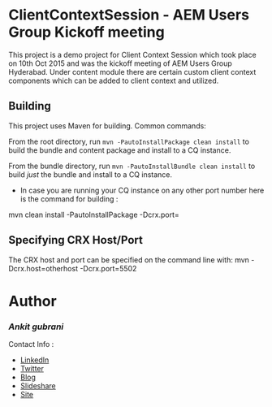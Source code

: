 # ClientContextSession -  AEM Users Group Kickoff meeting

This project is a demo project for Client Context Session which took place on 10th Oct 2015 and was the kickoff meeting
of AEM Users Group Hyderabad. Under content module there are certain custom client context components which can be added
to client context and utilized.


Building
--------

This project uses Maven for building. Common commands:

From the root directory, run ``mvn -PautoInstallPackage clean install`` to build the bundle and content package and install to a CQ instance.

From the bundle directory, run ``mvn -PautoInstallBundle clean install`` to build *just* the bundle and install to a CQ instance.

* In case you are running your CQ instance on any other port number here is the command for building :

mvn clean install -PautoInstallPackage -Dcrx.port=<Port-Number>

Specifying CRX Host/Port
------------------------

The CRX host and port can be specified on the command line with:
mvn -Dcrx.host=otherhost -Dcrx.port=5502 <goals>

# Author

### **_Ankit gubrani_**

Contact Info :

* [LinkedIn](https://in.linkedin.com/pub/ankit-gubrani/74/a75/56b "Ankit Gubrani")
* [Twitter](https://twitter.com/ankitgubrani90)
* [Blog](http://codebrains.blogspot.in/)
* [Slideshare](http://www.slideshare.net/ankitgubrani/)
* [Site](http://www.codebrains.co.in/ankitgubrani)




